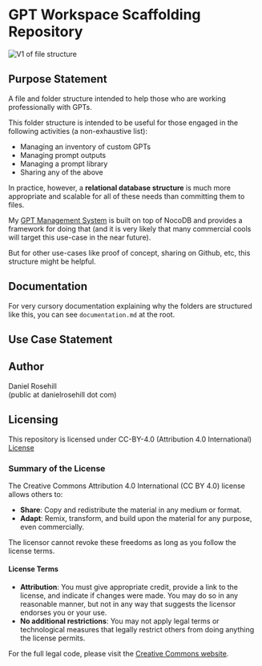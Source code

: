 # GPT Workspace Scaffolding Repository

![V1 of file structure](gpt-workspace-scaffolding/repoimages/Core_Folders.png)

## Purpose Statement

A file and folder structure intended to help those who are working professionally with GPTs. 

This folder structure is intended to be useful for those engaged in the following activities (a non-exhaustive list):

- Managing an inventory of custom GPTs
- Managing prompt outputs
- Managing a prompt library 
- Sharing any of the above

In practice, however, a **relational database structure** is much more appropriate and scalable for all of these needs than committing them to files. 

My [GPT Management System](https://github.com/danielrosehill/GPT-Management-System) is built on top of NocoDB and provides a framework for doing that (and it is very likely that many commercial cools will target this use-case in the near future).

But for other use-cases like proof of concept, sharing on Github, etc, this structure might be helpful.

## Documentation

For very cursory documentation explaining why the folders are structured like this, you can see `documentation.md` at the root.

## Use Case Statement

## Author

Daniel Rosehill  
(public at danielrosehill dot com)

## Licensing

This repository is licensed under CC-BY-4.0 (Attribution 4.0 International) 
[License](https://creativecommons.org/licenses/by/4.0/)

### Summary of the License
The Creative Commons Attribution 4.0 International (CC BY 4.0) license allows others to:
- **Share**: Copy and redistribute the material in any medium or format.
- **Adapt**: Remix, transform, and build upon the material for any purpose, even commercially.

The licensor cannot revoke these freedoms as long as you follow the license terms.

#### License Terms
- **Attribution**: You must give appropriate credit, provide a link to the license, and indicate if changes were made. You may do so in any reasonable manner, but not in any way that suggests the licensor endorses you or your use.
- **No additional restrictions**: You may not apply legal terms or technological measures that legally restrict others from doing anything the license permits.

For the full legal code, please visit the [Creative Commons website](https://creativecommons.org/licenses/by/4.0/legalcode).